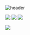 ![header](https://capsule-render.vercel.app/api?type=waving&height=300&color=gradient&text=Varjag%20OPS&desc=Observability,%20Operations,%20Security%20and%20Reliability&descAlignY=66)


<!--

  <a href="https://github.com/ibudasov/ibudasov/blob/main/Igor_Budasov_CV.pdf">
    <img src="https://img.shields.io/badge/DOWNLOAD CV-A3C1AD?style=for-the-badge&logo=microsoftword&logoColor=000000"/>
  </a>
  &nbsp;
  <a href="https://cal.com/igor-f9isjp/15min">
    <img src="https://img.shields.io/badge/BOOK_A_CALL-BDC9D7?style=for-the-badge&logo=googlemeet&logoColor=000000"/>
  </a>
</p>

-->
  <img src ="https://github-readme-streak-stats.herokuapp.com/?user=ibudasov&theme=solarized-light&hide_border=true&background=FFFFFF00">
  
  <img src ="https://github-readme-stats.vercel.app/api?username=ibudasov&show_icons=true&count_private=true&theme=solarized-light&hide_border=true&bg_color=00000000&hide_rank=false">

  <img src ="https://github-readme-stats.vercel.app/api/top-langs/?username=ibudasov&layout=compact&hide_border=true&theme=solarized-light&bg_color=00000000&langs_count=8">

  <a href="https://hits.seeyoufarm.com"><img src="https://hits.seeyoufarm.com/api/count/incr/badge.svg?url=https%3A%2F%2Fgithub.com%2Flmc999%2Fibudasov&count_bg=%230AC995&title_bg=%23004BF9&icon=&icon_color=%23E7E7E7&title=visitors&edge_flat=false"/></a>

</p>